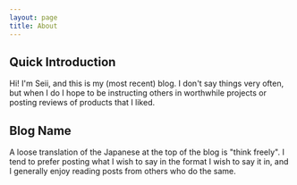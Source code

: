 ```yaml
---
layout: page
title: About
---
```


## Quick Introduction

Hi! I'm Seii, and this is my (most recent) blog. I don't say things very often, but when I do I hope to be instructing others in worthwhile projects or posting reviews of products that I liked.

## Blog Name

A loose translation of the Japanese at the top of the blog is "think freely". I tend to prefer posting what I wish to say in the format I wish to say it in, and I generally enjoy reading posts from others who do the same.

